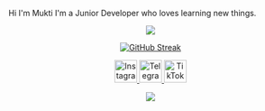 Hi I'm Mukti
I'm a Junior Developer who loves learning new things.
<div>
  <p align="center">
    <img src="https://github-readme-stats.vercel.app/api/top-langs?username=muktiaji13&layout=compact&langs_count=10&border_color=ffffff&theme=codeSTACKr"/>
  </p>
  <p align="center">
   <a href="https://git.io/streak-stats">
     <img src="https://github-readme-streak-stat-topaz.vercel.app?user=muktiaji13&theme=dark&border_radius=4&locale=id" alt="GitHub Streak" />
   </a>
  </p>
 <p align="center">
  <a href="https://instagram.com/mukticuy1" target="_blank">
    <img src="https://cdn.jsdelivr.net/npm/simple-icons@v9/icons/instagram.svg" alt="Instagram" width="40" height="40"/>
  </a>
  <a href="https://t.me/mukticuy1" target="_blank">
    <img src="https://cdn.jsdelivr.net/npm/simple-icons@v9/icons/telegram.svg" alt="Telegram" width="40" height="40"/>
  </a>
  <a href="https://tiktok.com/@yogah_cuy" target="_blank">
    <img src="https://cdn.jsdelivr.net/npm/simple-icons@v9/icons/tiktok.svg" alt="TikTok" width="40" height="40"/>
  </a>
</p>
<p align="center">
  <img src="https://img.shields.io/badge/-Laravel-red?style=for-the-badge&logo=laravel&logoColor=white"/>
</p>
</div>

<!--
**muktiaji13/muktiaji13** is a ✨ _special_ ✨ repository because its `README.md` (this file) appears on your GitHub profile.

Here are some ideas to get you started:

- 🔭 I’m currently working on ...
- 🌱 I’m currently learning ...
- 👯 I’m looking to collaborate on ...
- 🤔 I’m looking for help with ...
- 💬 Ask me about ...
- 📫 How to reach me: ...
- 😄 Pronouns: ...
- ⚡ Fun fact: ...
-->
